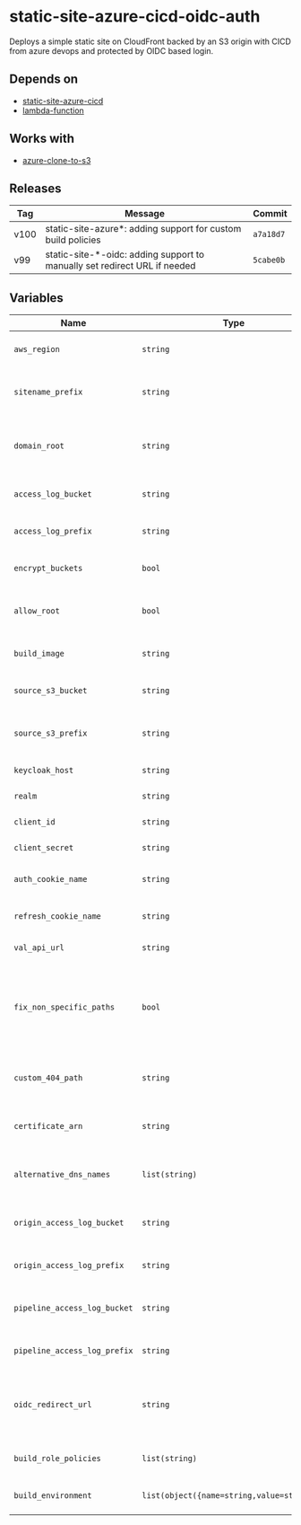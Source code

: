 static-site-azure-cicd-oidc-auth
======


Deploys a simple static site on CloudFront backed by an S3 origin with CICD from azure devops and protected by OIDC based login.

Depends on
------

* [static-site-azure-cicd](../static-site-azure-cicd/README.md)
* [lambda-function](../lambda-function/README.md)



Works with
------

* [azure-clone-to-s3](../azure-clone-to-s3/README.md)



Releases
------

|Tag | Message | Commit|
--- | --- | ---
v100 | static-site-azure*: adding support for custom build policies | `a7a18d7`
v99 | static-site-*-oidc: adding support to manually set redirect URL if needed | `5cabe0b`

Variables
------

|Name | Type | Description | Default Value|
--- | --- | --- | ---
`aws_region` | `string` | region where provisioning should happen | ``
`sitename_prefix` | `string` | prefix of site name e.g. for www.example.com this would be www | ``
`domain_root` | `string` | domain root for site e.g. example.com.  This must be available in Route53. | ``
`access_log_bucket` | `string` | S3 bucket where access logs will be placed | ``
`access_log_prefix` | `string` | prefix used for any access logs written to S3 | ``
`encrypt_buckets` | `bool` | encrypt buckets with default AWS keys | `false`
`allow_root` | `bool` | allow build process to become root (sudo) | `false`
`build_image` | `string` | what build image should be used to run the build job | `aws/codebuild/standard:2.0`
`source_s3_bucket` | `string` | S3 bucket which is the source for the build process | ``
`source_s3_prefix` | `string` | S3 bucket prefix used for the source build zip file | ``
`keycloak_host` | `string` | name of keycloak host | ``
`realm` | `string` | keycloak auth realm | ``
`client_id` | `string` | client ID for keycloak client | ``
`client_secret` | `string` | client secret for keycloak client | ``
`auth_cookie_name` | `string` | name of cookie used to hold auth token | `auth`
`refresh_cookie_name` | `string` | name of cookie used to hold refresh token | `rt`
`val_api_url` | `string` | URL for JWT validation API | ``
`fix_non_specific_paths` | `bool` | should we apply a lambda@edge function on origin requests to fix paths which are missing the expected root object? | `false`
`custom_404_path` | `string` | what path should we use for a custom 404 (not found) error page | `none`
`certificate_arn` | `string` | arn of a certificate, if this is specified the module will not create a certificate | ``
`alternative_dns_names` | `list(string)` | list of additional names the cloudfront distribution | `[]`
`origin_access_log_bucket` | `string` | bucket to be used for access logging on the origin s3 bucket | ``
`origin_access_log_prefix` | `string` | prefix to use for access logs where that is enabled | ``
`pipeline_access_log_bucket` | `string` | bucket to be used for access logging on the origin s3 bucket | ``
`pipeline_access_log_prefix` | `string` | prefix to use for access logs where that is enabled | ``
`oidc_redirect_url` | `string` | if you want to override the automatically determined by the module then set this variable | ``
`build_role_policies` | `list(string)` | list of ARNs of policies to attach to the build role | `[]`
`build_environment` | `list(object({name=string,value=string}))` | non secret build environment variables | `[]`

